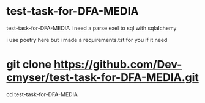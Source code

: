 # test-task-for-DFA-MEDIA
test-task-for-DFA-MEDIA i need a parse exel to sql with sqlalchemy

i use poetry here but i made a requirements.tst for you if it need


# git clone https://github.com/Dev-cmyser/test-task-for-DFA-MEDIA.git

cd test-task-for-DFA-MEDIA

